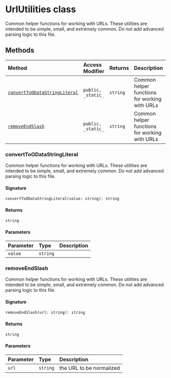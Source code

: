 # UrlUtilities class





Common helper functions for working with URLs. These utilities are intended to be simple, 
small, and extremely common. Do not add advanced parsing logic to this file.






## Methods

| Method	   | Access Modifier | Returns	| Description|
|:-------------|:----|:-------|:-----------|
|[`convertToODataStringLiteral`](#converttoodatastringliteral)     | `public, _static_` | `string` | Common helper functions for working with URLs |
|[`removeEndSlash`](#removeendslash)     | `public, _static_` | `string` | Common helper functions for working with URLs |





### convertToODataStringLiteral

Common helper functions for working with URLs. These utilities are intended to be simple, 
small, and extremely common. Do not add advanced parsing logic to this file.

#### Signature
`convertToODataStringLiteral(value: string): string`

#### Returns
`string`


#### Parameters


| Parameter	   | Type    | Description |
|:-------------|:---------------|:------------|
| `value`    | `string` |  |


### removeEndSlash

Common helper functions for working with URLs. These utilities are intended to be simple, 
small, and extremely common. Do not add advanced parsing logic to this file.

#### Signature
`removeEndSlash(url: string): string`

#### Returns
`string`


#### Parameters


| Parameter	   | Type    | Description |
|:-------------|:---------------|:------------|
| `url`    | `string` | the URL to be normalized |

